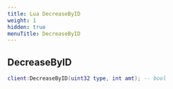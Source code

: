 ```yaml
---
title: Lua DecreaseByID
weight: 1
hidden: true
menuTitle: DecreaseByID
---
```

## DecreaseByID
```lua
client:DecreaseByID(uint32 type, int amt); -- bool
```